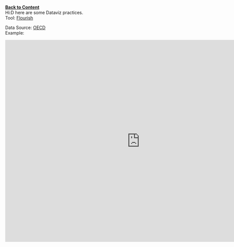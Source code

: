 [**Back to Content**](/README.md)  
Hi:D here are some Dataviz practices.  
Tool: [Flourish](https://flourish.studio/)  
  
Data Source: [OECD](https://data.oecd.org/)  
Example:  
<iframe src="https://data.oecd.org/chart/6vpI" width="860" height="645" style="border: 0" mozallowfullscreen="true" webkitallowfullscreen="true" allowfullscreen="true"><a href="https://data.oecd.org/chart/6vpI" target="_blank">OECD Chart: General government debt, Total, % of GDP, Annual, 2020</a></iframe>
